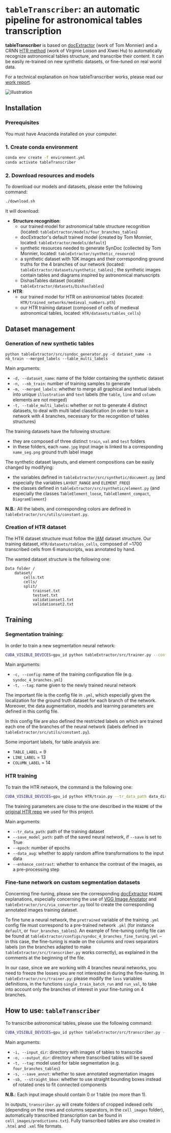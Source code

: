 # `tableTranscriber`: an automatic pipeline for astronomical tables transcription

**tableTranscriber** is based on [docExtractor](https://github.com/monniert/docExtractor) (work of Tom Monnier) and a CRNN [HTR method](https://github.com/vloison/Handwritten_Text_Recognition) (work of Virginie Loison and Xiwei Hu) to automatically recognize astronomical tables structure, and transcribe their content. It can be easily re-trained on new synthetic datasets, or fine-tuned on real world data.

For a technical explanation on how tableTranscriber works, please read our [work report](work_report_tableTranscriber.pdf).

![illustration](illustration_pipeline.jpg)


## Installation

### Prerequisites

You must have Anaconda installed on your computer.

### 1. Create conda environment

```bash
conda env create -f environment.yml
conda activate tableTranscriber
```

### 2. Download resources and models

To download our models and datasets, please enter the following command:

```bash
./download.sh
```

It will download: 
- **Structure recognition**:
    - our trained model for astronomical table structure recognition (located: `tableExtractor/models/four_branches_tables`)
    - docExtractor's default trained model (created by Tom Monnier, located: `tableExtractor/models/default`)
    - synthetic resources needed to generate SynDoc (collected by Tom Monnier, located: `tableExtractor/synthetic_resource`)
	- a synthetic dataset with 10K images and their corresponding ground truths for the 4 branches of our network (located: `tableExtractor/datasets/synthetic_tables`) ; the synthetic images contain tables and diagrams inspired by astronomical manuscripts
    - DishasTables dataset (located: `tableExtractor/datasets/DishasTables`)
- **HTR**:
    - our trained model for HTR on astronomical tables (located: `HTR/trained_networks/medieval_numbers.pth`)
    - our HTR training dataset (composed of cells of medieval astronomical tables, located: `HTR/datasets/tables_cells`)


## Dataset management

### Generation of new synthetic tables

```
python tableExtractor/src/syndoc_generator.py -d dataset_name -n nb_train --merged_labels --table_multi_labels
```
Main arguments:
- `-d, --dataset_name`: name of the folder containing the synthetic dataset
- `-n, --nb_train`: number of training samples to generate
- `-m, --merged_labels`: whether to merge all graphical and textual labels into unique `illustration` and `text` labels (the `table`, `line` and `column` elements are not merged) 
- `-t, --table_multi_labels`: whether or not to generate 4 distinct datasets, to deal with multi label classification (in order to train a network with 4 branches, necessary for the recognition of tables structures)

The training datasets have the following structure:
- they are composed of three distinct `train`, `val` and `test` folders
- in these folders, each `name.jpg` input image is linked to a corresponding `name_seg.png` ground truth label image

The synthetic dataset layouts, and element compositions can be easily changed by modifying:
- the variables defined in `tableExtractor/src/synthetic/document.py` (and especially the variables `LAYOUT_RANGE` and `ELEMENT_FREQ`)
- the classes defined in `tableExtractor/src/synthetic/element.py` (and especially the classes `TableElement_loose`, `TableElement_compact`, `DiagramElement`)

**N.B.**: All the labels, and corresponding colors are defined in `tableExtractor/src/utils/constant.py`. 

### Creation of HTR dataset

The HTR dataset structure must follow the [IAM](https://fki.tic.heia-fr.ch/databases/iam-handwriting-database) dataset structure. Our training dataset, `HTR/datasets/tables_cells`, composed of ~1700 transcribed cells from 6 manuscripts, was annotated by hand.

The wanted dataset structure is the following one:

```
Data folder / 
    dataset/
        cells.txt
        cells/
        split/
            trainset.txt
            testset.txt
            validationset1.txt
            validationset2.txt
```

## Training

### Segmentation training:
In order to train a new segmentation neural network: 

```bash
CUDA_VISIBLE_DEVICES=gpu_id python tableExtractor/src/trainer.py --config file --tag tag
```

Main arguments:
- `-c, --config`: name of the training configuration file (e.g. `syndoc_4_branches.yml`)
- `-t, --tag`: name given to the newly trained neural network

The important file is the config file in `.yml`, which especially gives the localization for the ground truth dataset for each branch of the network. Moreover, the data augmentation, models and learning parameters are defined in this config file.

In this config file are also defined the restricted labels on which are trained each one of the branches of the neural network (labels defined in `tableExtractor/src/utils/constant.py`).

Some important labels, for table analysis are:
- `TABLE_LABEL` = 9
- `LINE_LABEL` = 13
- `COLUMN_LABEL` = 14

### HTR training

To train the HTR network, the command is the following one:

```bash
CUDA_VISIBLE_DEVICES=gpu_id python HTR/train.py --tr_data_path data_dir --save_model_path path --save True --epoch number_epoch --data_aug True --enhance_contrast True
```

The training parameters are close to the one described in the `README` of the [original HTR repo](https://github.com/vloison/Handwritten_Text_Recognition) we used for this project.

Main arguments:
- `--tr_data_path`: path of the training dataset
- `--save_model_path`: path of the saved neural network, if `--save` is set to True
- `--epoch`: number of epochs
- `--data_aug`: whether to apply random affine transformations to the input data
- `--enhance_contrast`: whether to enhance the contrast of the images, as a pre-processing step

### Fine-tune network on custom segmentation datasets

Concerning fine-tuning, please see the corresponding [docExtractor](https://github.com/monniert/docExtractor) `README` explanations, especially concerning the use of [VGG Image Anotator](http://www.robots.ox.ac.uk/~vgg/software/via/) and `tableExtractor/src/via_converter.py` tool to create the corresponding annotated images training dataset. 

To fine tune a neural network, the `pretrained` variable of the training `.yml` config file must correspond to a pre-trained network `.pkl` (for instance `default`, or `four_branches_tables`). An example of fine-tuning config file can be found at `tableExtractor/configs/syndoc_4_branches_fine_tuning.yml` – in this case, the fine-tuning is made on the columns and rows separators labels (on the branches adapted to make `tableExtractor/src/transcriber.py` works correctly), as explained in the comments at the beginning of the file.

In our case, since we are working with 4 branches neural networks, you need to freeze the losses you are not interested in during the fine-tuning.
In `tableExtractor/src/trainer.py`: please modify the `loss` variables definitions, in the functions `single_train_batch_run` and `run_val`, to take into account only the branches of interest in your fine-tuning on 4 branches.

## How to use: `tableTranscriber`

To transcribe astronomical tables, please use the following command:

```bash
CUDA_VISIBLE_DEVICES=gpu_id python tableExtractor/src/transcriber.py --input_dir inp --output_dir out --tag tag --save_annot
```

Main arguments:
- `-i, --input_dir`: directory with images of tables to transcribe
- `-o, --output_dir`: directory where transcribed tables will be saved
- `-t, --tag`: model used for table segmentation (e.g. `four_branches_tables`)
- `-s, --save_annot`: whether to save annotated segmentation images
- `-sb, --straight_bbox`: whether to use straight bounding boxes instead of rotated ones to fit connected components

**N.B.**: Each input image should contain 0 or 1 table (no more than 1).

In outputs, `transcriber.py` will create folders of cropped indexed cells (depending on the rows and columns separators, in the `cell_images` folder), automatically transcribed (transcription can be found in `cell_images/predictions.txt`). Fully transcribed tables are also created in `.html` and `.xml` file formats.
